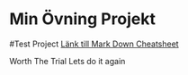 # Min Övning Projekt
#Test Project
[Länk till Mark Down Cheatsheet](https://github.com/adam-p/markdown-here/wiki/Markdown-Cheatsheet)

Worth The Trial
Lets do it again